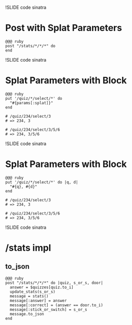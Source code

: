 !SLIDE code sinatra

# Post with Splat Parameters

    @@@ ruby
    post "/stats/*/*/*" do
    end

!SLIDE code sinatra

# Splat Parameters with Block
    @@@ ruby
    put '/quiz/*/select/*' do
      "#{params[:splat]}"
    end

    # /quiz/234/select/3
    # => 234, 3

    # /quiz/234/select/3/5/6
    # => 234, 3/5/6

!SLIDE code sinatra
# Splat Parameters with Block

    @@@ ruby
    put '/quiz/*/select/*' do |q, d|
      "#{q}, #{d}"
    end

    # /quiz/234/select/3
    # => 234, 3

    # /quiz/234/select/3/5/6
    # => 234, 3/5/6

!SLIDE code sinatra
# /stats impl
## to_json

    @@@ ruby
    post "/stats/*/*/*" do |quiz, s_or_s, door|
      answer = $quizzes[quiz.to_i]
      update_stats(s_or_s)
      message = stats()
      message[:answer] = answer
      message[:correct] = (answer == door.to_i)
      message[:stick_or_switch] = s_or_s
      message.to_json
    end
